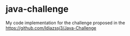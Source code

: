 # java-challenge

My code implementation for the challenge proposed in the https://github.com/ldiazssj3/Java-Challenge